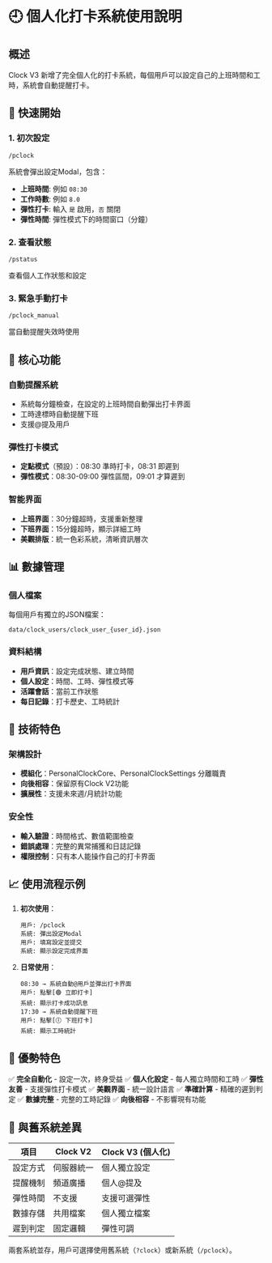 # 🕘 個人化打卡系統使用說明

## 概述
Clock V3 新增了完全個人化的打卡系統，每個用戶可以設定自己的上班時間和工時，系統會自動提醒打卡。

## 🚀 快速開始

### 1. 初次設定
```
/pclock
```
系統會彈出設定Modal，包含：
- **上班時間**: 例如 `08:30`
- **工作時數**: 例如 `8.0`
- **彈性打卡**: 輸入 `是` 啟用，`否` 關閉
- **彈性時間**: 彈性模式下的時間窗口（分鐘）

### 2. 查看狀態
```
/pstatus
```
查看個人工作狀態和設定

### 3. 緊急手動打卡
```
/pclock_manual
```
當自動提醒失效時使用

## 🎯 核心功能

### 自動提醒系統
- 系統每分鐘檢查，在設定的上班時間自動彈出打卡界面
- 工時達標時自動提醒下班
- 支援@提及用戶

### 彈性打卡模式
- **定點模式**（預設）：08:30 準時打卡，08:31 即遲到
- **彈性模式**：08:30-09:00 彈性區間，09:01 才算遲到

### 智能界面
- **上班界面**：30分鐘超時，支援重新整理
- **下班界面**：15分鐘超時，顯示詳細工時
- **美觀排版**：統一色彩系統，清晰資訊層次

## 📊 數據管理

### 個人檔案
每個用戶有獨立的JSON檔案：
```
data/clock_users/clock_user_{user_id}.json
```

### 資料結構
- **用戶資訊**：設定完成狀態、建立時間
- **個人設定**：時間、工時、彈性模式等
- **活躍會話**：當前工作狀態
- **每日記錄**：打卡歷史、工時統計

## 🔧 技術特色

### 架構設計
- **模組化**：PersonalClockCore、PersonalClockSettings 分離職責
- **向後相容**：保留原有Clock V2功能
- **擴展性**：支援未來週/月統計功能

### 安全性
- **輸入驗證**：時間格式、數值範圍檢查
- **錯誤處理**：完整的異常捕獲和日誌記錄
- **權限控制**：只有本人能操作自己的打卡界面

## 📈 使用流程示例

1. **初次使用**：
   ```
   用戶: /pclock
   系統: 彈出設定Modal
   用戶: 填寫設定並提交
   系統: 顯示設定完成界面
   ```

2. **日常使用**：
   ```
   08:30 → 系統自動@用戶並彈出打卡界面
   用戶: 點擊[🟢 立即打卡]
   系統: 顯示打卡成功訊息
   17:30 → 系統自動提醒下班
   用戶: 點擊[🕕 下班打卡]
   系統: 顯示工時統計
   ```

## 🎪 優勢特色

✅ **完全自動化** - 設定一次，終身受益
✅ **個人化設定** - 每人獨立時間和工時
✅ **彈性友善** - 支援彈性打卡模式
✅ **美觀界面** - 統一設計語言
✅ **準確計算** - 精確的遲到判定
✅ **數據完整** - 完整的工時記錄
✅ **向後相容** - 不影響現有功能

## 🔄 與舊系統差異

| 項目 | Clock V2 | Clock V3 (個人化) |
|------|----------|-------------------|
| 設定方式 | 伺服器統一 | 個人獨立設定 |
| 提醒機制 | 頻道廣播 | 個人@提及 |
| 彈性時間 | 不支援 | 支援可選彈性 |
| 數據存儲 | 共用檔案 | 個人獨立檔案 |
| 遲到判定 | 固定邏輯 | 彈性可調 |

兩套系統並存，用戶可選擇使用舊系統（`?clock`）或新系統（`/pclock`）。